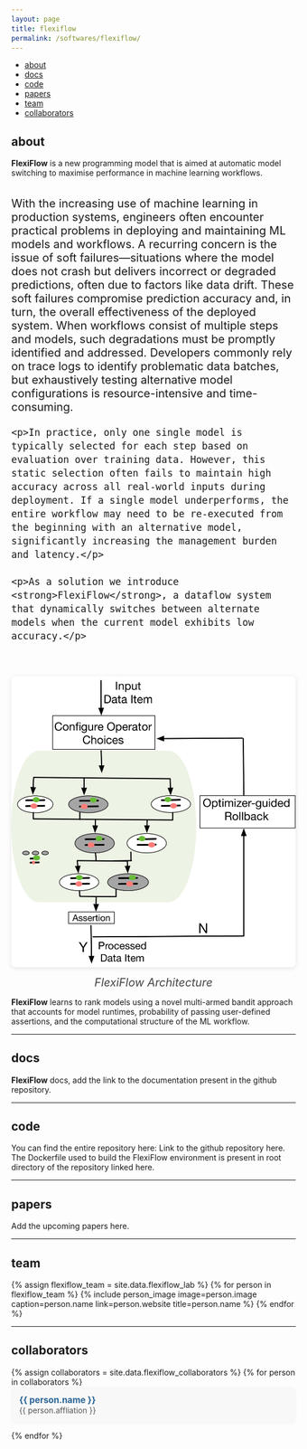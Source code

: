 ```yaml
---
layout: page
title: flexiflow
permalink: /softwares/flexiflow/
---
```



<!-- Navigation Bar -->
<div class="navbar">
    <div class="navbar-inner">
        <ul class="nav">
            <li><a href="#about">about</a></li>
            <li><a href="#docs">docs</a></li>
            <li><a href="#code">code</a></li>
            <li><a href="#papers">papers</a></li>
            <li><a href="#team">team</a></li>
            <li><a href="#collaborators">collaborators</a></li>
        </ul>
    </div>
</div>


## about

**FlexiFlow** is a new programming model that is aimed at automatic model switching to maximise performance in machine learning workflows.

<div style="display: flex; align-items: flex-start; gap: 2em; margin: 0.2em 0; flex-wrap: wrap; font-size: 20px;">
  <div style="flex: 2 1 350px; min-width: 250px;">
    <p>With the increasing use of machine learning in production systems, engineers often encounter practical problems in deploying and maintaining ML models and workflows. A recurring concern is the issue of soft failures—situations where the model does not crash but delivers incorrect or degraded predictions, often due to factors like data drift. These soft failures compromise prediction accuracy and, in turn, the overall effectiveness of the deployed system. When workflows consist of multiple steps and models, such degradations must be promptly identified and addressed. Developers commonly rely on trace logs to identify problematic data batches, but exhaustively testing alternative model configurations is resource-intensive and time-consuming.</p>

    <p>In practice, only one single model is typically selected for each step based on evaluation over training data. However, this static selection often fails to maintain high accuracy across all real-world inputs during deployment. If a single model underperforms, the entire workflow may need to be re-executed from the beginning with an alternative model, significantly increasing the management burden and latency.</p>

    <p>As a solution we introduce <strong>FlexiFlow</strong>, a dataflow system that dynamically switches between alternate models when the current model exhibits low accuracy.</p>
  </div>
  <div style="flex: 1 1 250px; min-width: 200px; text-align: center;">
    <img src="/images/softwares/FlexiFlow-Arch.png" alt="FlexiFlow Architecture Diagram" style="max-width:100%; height:auto; border-radius:8px; box-shadow:0 2px 8px rgba(0,0,0,0.1);">
    <div style="color:#444; margin-top:0.5em; font-style:italic;">FlexiFlow Architecture</div>
  </div>
</div>

**FlexiFlow** learns to rank models using a novel multi-armed bandit approach that accounts for model runtimes, probability of passing user-defined assertions, and the computational structure of the ML workflow. 

-------------

## docs

**FlexiFlow** docs, add the link to the documentation present in the github repository.

-------------

## code

You can find the entire repository here: Link to the github repository here.
The Dockerfile used to build the FlexiFlow environment is present in root directory of the repository linked here.

-------------

## papers

Add the upcoming papers here.

-------------

## team

<div class="flex-container people image-container">
{% assign flexiflow_team = site.data.flexiflow_lab %}
{% for person in flexiflow_team %}
  {% include person_image image=person.image caption=person.name link=person.website title=person.name %}
{% endfor %}
</div>

-------------


## collaborators

<div style="display: flex; flex-wrap: wrap; gap: 1.5em 2em;">
  <ul style="list-style: none; padding: 0; margin: 0; width: 100%;">
  {% assign collaborators = site.data.flexiflow_collaborators %}
  {% for person in collaborators %}
    <li style="margin-bottom: 1em; padding: 1em; border-radius: 8px; background: #f8f8f8; box-shadow: 0 1px 4px rgba(0,0,0,0.04);">
      <span style="font-weight: bold; font-size: 1.1em;">
        <a href="{{ person.website }}" target="_blank" style="color: #2a6496; text-decoration: none;">{{ person.name }}</a>
      </span><br>
      <span style="color: #555; font-size: 0.98em;">{{ person.affliation }}</span>
    </li>
  {% endfor %}
  </ul>
</div>

